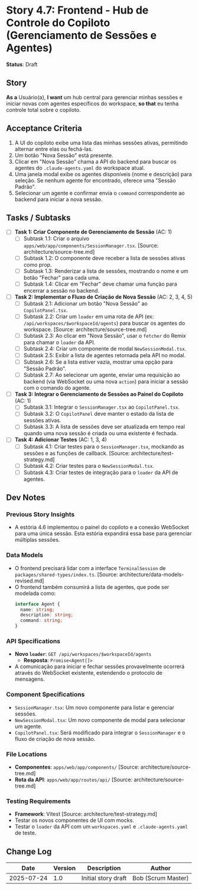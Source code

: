 # Story 4.7: Frontend - Hub de Controle do Copiloto (Gerenciamento de Sessões e Agentes)

**Status**: Draft

## Story
**As a** Usuário(a),
**I want** um hub central para gerenciar minhas sessões e iniciar novas com agentes específicos do workspace,
**so that** eu tenha controle total sobre o copiloto.

## Acceptance Criteria
1. A UI do copiloto exibe uma lista das minhas sessões ativas, permitindo alternar entre elas ou fechá-las.
2. Um botão "Nova Sessão" está presente.
3. Clicar em "Nova Sessão" chama a API do backend para buscar os agentes do `.claude-agents.yaml` do workspace atual.
4. Uma janela modal exibe os agentes disponíveis (nome e descrição) para seleção. Se nenhum agente for encontrado, oferece uma "Sessão Padrão".
5. Selecionar um agente e confirmar envia o `command` correspondente ao backend para iniciar a nova sessão.

## Tasks / Subtasks
- [ ] **Task 1: Criar Componente de Gerenciamento de Sessão** (AC: 1)
  - [ ] Subtask 1.1: Criar o arquivo `apps/web/app/components/SessionManager.tsx`. [Source: architecture/source-tree.md]
  - [ ] Subtask 1.2: O componente deve receber a lista de sessões ativas como prop.
  - [ ] Subtask 1.3: Renderizar a lista de sessões, mostrando o nome e um botão "Fechar" para cada uma.
  - [ ] Subtask 1.4: Clicar em "Fechar" deve chamar uma função para encerrar a sessão no backend.

- [ ] **Task 2: Implementar o Fluxo de Criação de Nova Sessão** (AC: 2, 3, 4, 5)
  - [ ] Subtask 2.1: Adicionar um botão "Nova Sessão" ao `CopilotPanel.tsx`.
  - [ ] Subtask 2.2: Criar um `loader` em uma rota de API (ex: `/api/workspaces/$workspaceId/agents`) para buscar os agentes do workspace. [Source: architecture/source-tree.md]
  - [ ] Subtask 2.3: Ao clicar em "Nova Sessão", usar o `fetcher` do Remix para chamar o `loader` da API.
  - [ ] Subtask 2.4: Criar um componente de modal `NewSessionModal.tsx`.
  - [ ] Subtask 2.5: Exibir a lista de agentes retornada pela API no modal.
  - [ ] Subtask 2.6: Se a lista estiver vazia, mostrar uma opção para "Sessão Padrão".
  - [ ] Subtask 2.7: Ao selecionar um agente, enviar uma requisição ao backend (via WebSocket ou uma nova `action`) para iniciar a sessão com o comando do agente.

- [ ] **Task 3: Integrar o Gerenciamento de Sessões ao Painel do Copiloto** (AC: 1)
  - [ ] Subtask 3.1: Integrar o `SessionManager.tsx` ao `CopilotPanel.tsx`.
  - [ ] Subtask 3.2: O `CopilotPanel` deve manter o estado da lista de sessões ativas.
  - [ ] Subtask 3.3: A lista de sessões deve ser atualizada em tempo real quando uma nova sessão é criada ou uma existente é fechada.

- [ ] **Task 4: Adicionar Testes** (AC: 1, 3, 4)
  - [ ] Subtask 4.1: Criar testes para o `SessionManager.tsx`, mockando as sessões e as funções de callback. [Source: architecture/test-strategy.md]
  - [ ] Subtask 4.2: Criar testes para o `NewSessionModal.tsx`.
  - [ ] Subtask 4.3: Criar testes de integração para o `loader` da API de agentes.

## Dev Notes

### Previous Story Insights
- A estória 4.6 implementou o painel do copiloto e a conexão WebSocket para uma única sessão. Esta estória expandirá essa base para gerenciar múltiplas sessões.

### Data Models
- O frontend precisará lidar com a interface `TerminalSession` de `packages/shared-types/index.ts`. [Source: architecture/data-models-revised.md]
- O frontend também consumirá a lista de agentes, que pode ser modelada como:
  ```typescript
  interface Agent {
    name: string;
    description: string;
    command: string;
  }
  ```

### API Specifications
- **Novo `loader`**: `GET /api/workspaces/$workspaceId/agents`
  - **Resposta**: `Promise<Agent[]>`
- A comunicação para iniciar e fechar sessões provavelmente ocorrerá através do WebSocket existente, estendendo o protocolo de mensagens.

### Component Specifications
- `SessionManager.tsx`: Um novo componente para listar e gerenciar sessões.
- `NewSessionModal.tsx`: Um novo componente de modal para selecionar um agente.
- `CopilotPanel.tsx`: Será modificado para integrar o `SessionManager` e o fluxo de criação de nova sessão.

### File Locations
- **Componentes**: `apps/web/app/components/` [Source: architecture/source-tree.md]
- **Rota da API**: `apps/web/app/routes/api/` [Source: architecture/source-tree.md]

### Testing Requirements
- **Framework**: Vitest [Source: architecture/test-strategy.md]
- Testar os novos componentes de UI com mocks.
- Testar o `loader` da API com um `workspaces.yaml` e `.claude-agents.yaml` de teste.

## Change Log
| Date | Version | Description | Author |
|---|---|---|---|
| 2025-07-24 | 1.0 | Initial story draft | Bob (Scrum Master) |
